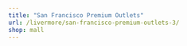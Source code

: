 ```yaml
---
title: "San Francisco Premium Outlets"
url: /livermore/san-francisco-premium-outlets-3/
shop: mall
---
```


